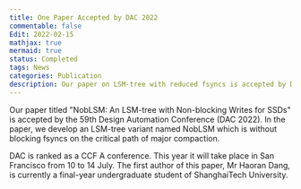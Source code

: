 ```yaml
---
title: One Paper Accepted by DAC 2022
commentable: false
Edit: 2022-02-15
mathjax: true
mermaid: true
status: Completed
tags: News
categories: Publication
description: Our paper on LSM-tree with reduced fsyncs is accepted by DAC 2022.
---
```


<p>Our paper titled "NobLSM: An LSM-tree with Non-blocking Writes for SSDs" is accepted by <a href="https://www.dac.com/" style="text-decoration: none;" target="_blank">the 59th Design Automation Conference (DAC 2022)</a>. In the paper, we develop an LSM-tree variant named NobLSM which is without blocking fsyncs on the critical path of major compaction.</p>

<p>DAC is ranked as a <a href="https://www.ccf.org.cn/Academic_Evaluation/ARCH_DCP_SS/" style="text-decoration: none;" target="_blank">CCF A conference</a>. This year it will take place in San Francisco from 10 to 14 July. The first author of this paper, Mr Haoran Dang, is currently a final-year undergraduate student of ShanghaiTech University. </p>
